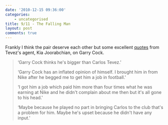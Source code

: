 ```yaml
---
date: '2010-12-15 09:36:00'
categories:
    - uncategorised
title: 9/11 - The Falling Man
layout: post
comments: true
---
```


Frankly I think the pair deserve each other but some excellent
[quotes][] from Tevez's agent, Kia Joorabchian, on Garry Cock.

> ‘Garry Cock thinks he's bigger than Carlos Tevez.'
>
> ‘Garry Cock has an inflated opinion of himself. I brought him in from
> Nike after he begged me to get him a job in football.'
>
> ‘I got him a job which paid him more than four times what he was
> earning at Nike and he didn't complain about me then but it's all gone
> to his head.'
>
> ‘Maybe because he played no part in bringing Carlos to the club that's
> a problem for him. Maybe he's upset because he didn't have any input.'

  [quotes]: http://uk.eurosport.yahoo.com/football/early-doors/article/303175/
